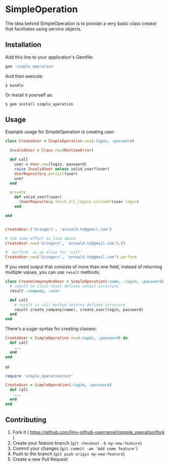 # SimpleOperation

The idea behind SimpleOperation is to provide a very basic class creator that facilitates using service objects.

## Installation

Add this line to your application's Gemfile:

```ruby
gem 'simple_operation'
```

And then execute:

    $ bundle

Or install it yourself as:

    $ gem install simple_operation

## Usage

Example usage for SimpleOperation is creating user:

```ruby
class CreateUser < SimpleOperation.new(:login, :password)

  InvalidUser = Class.new(RuntimeError)

  def call
    user = User.new(login, password)
    raise InvalidUser unless valid_user?(user)
    UserRepository.persist(user)
    user
  end

  private
    def valid_user?(user)
      !UserRepository.fetch_all_logins.include?(user.login)
    end

end


CreateUser.('Grzegorz', 'arnvald.to@gmail.com')

# the same effect as line above
CreateUser.new('Grzegorz', 'arnvald.to@gmail.com').()

# `perform` is an alias for `call`
CreateUser.new('Grzegorz', 'arnvald.to@gmail.com').perform
```

If you need output that consists of more than one field, instead of returning multiple values,
you can use `result` methods:

```ruby
class CreateCompanyAndUser < SimpleOperation(:name, :login, :password)
  # result on class-level defines output structure
  result :company, :user

  def call
    # result in call method returns defined structure
    result create_company(name), create_user(login, password)
  end
end
```

There's a sugar syntax for creating classes:

```ruby
CreateUser = SimpleOperation.new(:login, :password) do
  def call
    ...
  end
end
```

or

```ruby
require 'simple_operation/ext'

CreateUser = SimpleOperation(:login, :password)
  def call
    ...
  end
end
```


## Contributing

1. Fork it ( https://github.com/[my-github-username]/simple_operation/fork )
2. Create your feature branch (`git checkout -b my-new-feature`)
3. Commit your changes (`git commit -am 'Add some feature'`)
4. Push to the branch (`git push origin my-new-feature`)
5. Create a new Pull Request
